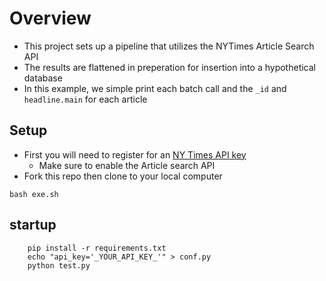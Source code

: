 # Overview
- This project sets up a pipeline that utilizes the NYTimes Article Search API
- The results are flattened in preperation for insertion into a hypothetical database
- In this example, we simple print each batch call and the `_id` and `headline.main` for each article

## Setup
- First you will need to register for an [NY Times API key](https://developer.nytimes.com/get-started)
    - Make sure to enable the Article search API
- Fork this repo then clone to your local computer
 
```pip install -r requirements.txt
bash exe.sh
```
## startup
        pip install -r requirements.txt
        echo "api_key='_YOUR_API_KEY_'" > conf.py
        python test.py
        
